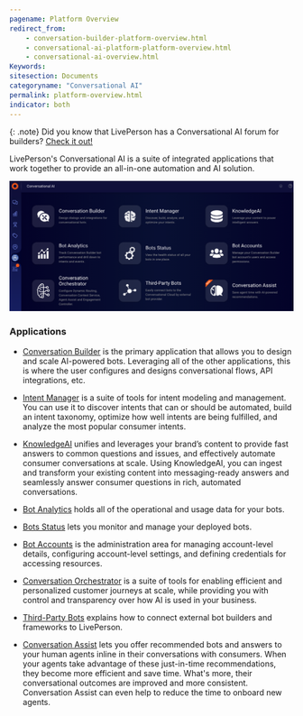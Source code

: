 ```yaml
---
pagename: Platform Overview
redirect_from:
    - conversation-builder-platform-overview.html
    - conversational-ai-platform-platform-overview.html
    - conversational-ai-overview.html
Keywords:
sitesection: Documents
categoryname: "Conversational AI"
permalink: platform-overview.html
indicator: both
---
```


{: .note}
Did you know that LivePerson has a Conversational AI forum for builders? [Check it out!](https://talkyard.livepersonai.com/)

LivePerson's Conversational AI is a suite of integrated applications that work together to provide an all-in-one automation and AI solution.

<img class="fancyimage" alt="The page that displays the access points to all of the applications in the Conversational AI suite" style="width:750px" src="img/ConvoBuilder/platform_main.png">

### Applications

- [Conversation Builder](conversation-builder-bot-workspace.html) is the primary application that allows you to design and scale AI-powered bots. Leveraging all of the other applications, this is where the user configures and designs conversational flows, API integrations, etc.

- [Intent Manager](intent-manager-overview.html) is a suite of tools for intent modeling and management. You can use it to discover intents that can or should be automated, build an intent taxonomy, optimize how well intents are being fulfilled, and analyze the most popular consumer intents.

- [KnowledgeAI](knowledgeai-overview.html) unifies and leverages your brand’s content to provide fast answers to common questions and issues, and effectively automate consumer conversations at scale. Using KnowledgeAI, you can ingest and transform your existing content into messaging-ready answers and seamlessly answer consumer questions in rich, automated conversations.

- [Bot Analytics](bot-analytics-overview.html) holds all of the operational and usage data for your bots.

- [Bots Status](bots-status-overview.html) lets you monitor and manage your deployed bots.

- [Bot Accounts](bot-accounts-permissions-per-role.html) is the administration area for managing account-level details, configuring account-level settings, and defining credentials for accessing resources.

- [Conversation Orchestrator](conversation-orchestrator-overview.html) is a suite of tools for enabling efficient and personalized customer journeys at scale, while providing you with control and transparency over how AI is used in your business.

- [Third-Party Bots](third-party-bots-getting-started.html) explains how to connect external bot builders and frameworks to LivePerson.

- [Conversation Assist](conversation-assist-overview.html) lets you offer recommended bots and answers to your human agents inline in their conversations with consumers. When your agents take advantage of these just-in-time recommendations, they become more efficient and save time. What's more, their conversational outcomes are improved and more consistent. Conversation Assist can even help to reduce the time to onboard new agents. 
